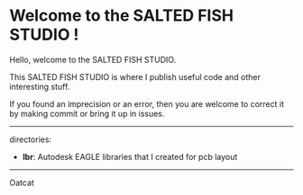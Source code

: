 # Welcome to the SALTED FISH STUDIO ! #


Hello, welcome to the SALTED FISH STUDIO.

This SALTED FISH STUDIO is where I publish useful code and
other interesting stuff.

If you  found an imprecision or an error, 
then you are welcome to correct it by making commit or
bring it up in issues.


----------
directories:



- **lbr**: Autodesk EAGLE libraries that I created for pcb layout


----------

Oatcat
